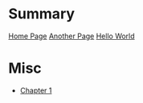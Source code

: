 # Summary

[Home Page](HomePage.md)
[Another Page](more/AnotherPage.md)
[Hello World](HelloWorld.md)

# Misc
- [Chapter 1](./chapter_1.md)
